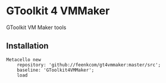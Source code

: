 # GToolkit 4 VMMaker

GToolkit VM Maker tools

## Installation

```st
Metacello new
	repository: 'github://feenkcom/gt4vmmaker:master/src';
	baseline: 'GToolkit4VMMaker';
	load
```
